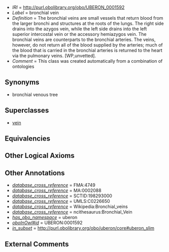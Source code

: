  * *IRI* = http://purl.obolibrary.org/obo/UBERON_0001592
 * *Label* = bronchial vein
 * *Definition* = The bronchial veins are small vessels that return blood from the larger bronchi and structures at the roots of the lungs. The right side drains into the azygos vein, while the left side drains into the left superior intercostal vein or the accessory hemiazygos vein. The bronchial veins are counterparts to the bronchial arteries. The veins, however, do not return all of the blood supplied by the arteries; much of the blood that is carried in the bronchial arteries is returned to the heart via the pulmonary veins. [WP,unvetted].
 * *Comment* = This class was created automatically from a combination of ontologies

## Synonyms

 * bronchial venous tree

## Superclasses

 * [vein](../../UBERON/38/UBERON_0001638.md)

## Equivalencies


## Other Logical Axioms


## Other Annotations

 * *[database_cross_reference](../../ef/oboInOwl#hasDbXref.md)* = FMA:4749
 * *[database_cross_reference](../../ef/oboInOwl#hasDbXref.md)* = MA:0002088
 * *[database_cross_reference](../../ef/oboInOwl#hasDbXref.md)* = SCTID:198293000
 * *[database_cross_reference](../../ef/oboInOwl#hasDbXref.md)* = UMLS:C0226650
 * *[database_cross_reference](../../ef/oboInOwl#hasDbXref.md)* = Wikipedia:Bronchial_veins
 * *[database_cross_reference](../../ef/oboInOwl#hasDbXref.md)* = ncithesaurus:Bronchial_Vein
 * *[has_obo_namespace](../../ce/oboInOwl#hasOBONamespace.md)* = uberon
 * *[oboInOwl#id](../../id/oboInOwl#id.md)* = UBERON:0001592
 * *[in_subset](../../et/oboInOwl#inSubset.md)* = http://purl.obolibrary.org/obo/uberon/core#uberon_slim

## External Comments

